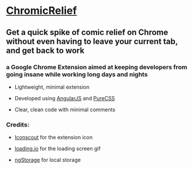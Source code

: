 <h1>
	<a href=''>
		ChromicRelief
	</a>
</h1>

<h2>
	Get a quick spike of comic relief on Chrome without even having to leave your current tab, and get back to work
</h2>
<h3>
	a Google Chrome Extension aimed at keeping developers from going insane while working long days and nights
</h3>

<ul>
    <li>
        <p>Lightweight, minimal extension</p>
    </li>
    <li>
        <p>Developed using <a href='https://angular.io/' target="_blank">AngularJS</a> and <a href='http://purecss.io/' target="_blank">PureCSS</a></p>
    </li>
    <li>
    	<p>Clear, clean code with minimal comments</p>
	</li>
</ul>

<h3>
	Credits:
</h3>
<ul>
	<li>
		<p><a href='http://iconscout.com' target="_blank">Iconscout</a> for the extension icon</p>
	</li>
	<li>
		<p><a href='http://loading.io' target="_blank">loading.io</a> for the loading screen gif</p>
	</li>
	<li>
		<p><a href='https://github.com/gsklee/ngStorage/' target="_blank">ngStorage</a> for local storage</p>
	</li>
</ul>


